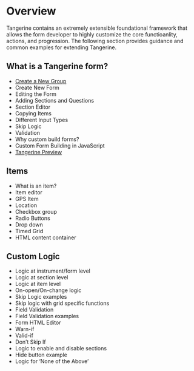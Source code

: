 # Overview

Tangerine contains an extremely extensible foundational framework that allows the form developer to highly customize the core functioanlity, actions, and progression. The following section provides guidance and common examples for extending Tangerine.

## What is a Tangerine form?
-	[Create a New Group](create-new-group.md)
-	Create New Form 
-	Editing the Form
-	Adding Sections and Questions
-	Section Editor
-	Copying Items
-	Different Input Types
-	Skip Logic
-	Validation
-	Why custom build forms?
-	Custom Form Building in JavaScript
-	[Tangerine Preview](tangerine-preview-tool.md)
## Items
-	What is an item?
-	Item editor
-	GPS Item
-	Location 
-	Checkbox group
-	Radio Buttons
-	Drop down
-	Timed Grid
-	HTML content container
## Custom Logic
-	Logic at instrument/form level
-	Logic at section level
-	Logic at item level
-	On-open/On-change logic
-	Skip Logic examples
-	Skip logic with grid specific functions
-	Field Validation
-	Field Validation examples
-	Form HTML Editor
-	Warn-if
-	Valid-if
-	Don’t Skip If
-	Logic to enable and disable sections
-	Hide button example
-	Logic for ‘None of the Above’

